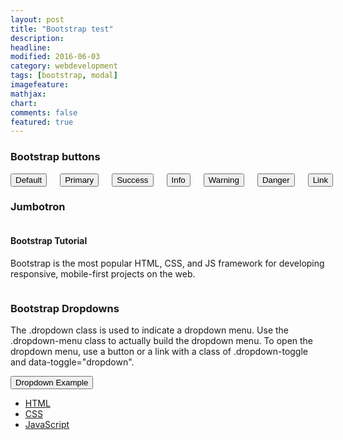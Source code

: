 ```yaml
---
layout: post
title: "Bootstrap test"
description: 
headline: 
modified: 2016-06-03
category: webdevelopment
tags: [bootstrap, modal]
imagefeature: 
mathjax: 
chart: 
comments: false
featured: true
---
```


### Bootstrap buttons

 <div class="small-7 small-centered columns"> 
  <button type="button" class="btn btn-default">Default</button>
  <button type="button" class="btn btn-primary">Primary</button>
  <button type="button" class="btn btn-success">Success</button>
  <button type="button" class="btn btn-info">Info</button>
  <button type="button" class="btn btn-warning">Warning</button>
  <button type="button" class="btn btn-danger">Danger</button>
  <button type="button" class="btn btn-link">Link</button> 
  <br/> 
	  
 </div>
   
  
### Jumbotron

 <div class="small-7 small-centered columns"> 
   <div class="jumbotron">
    <h4>Bootstrap Tutorial</h4>      
    <p>Bootstrap is the most popular HTML, CSS, and JS framework for developing responsive, mobile-first projects on the web.</p>
  </div>

 </div> 
 
 
 
### Bootstrap Dropdowns 

The .dropdown class is used to indicate a dropdown menu.
Use the .dropdown-menu class to actually build the dropdown menu.
To open the dropdown menu, use a button or a link with a class of .dropdown-toggle and data-toggle="dropdown".
  
 <div class="small-7 small-centered columns"> 
	  <div class="dropdown">
		<button class="btn btn-primary dropdown-toggle" type="button" data-toggle="dropdown">Dropdown Example
		<span class="caret"></span></button>
		<ul class="dropdown-menu">
		  <li><a href="#">HTML</a></li>
		  <li><a href="#">CSS</a></li>
		  <li><a href="#">JavaScript</a></li>
		</ul>
	  </div> 
 </div>
	  

  
     
  
  

  
  
  
 
 <!--  End Image carousel                        -->